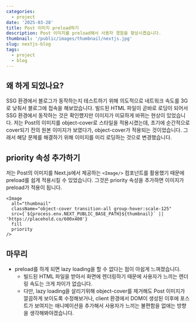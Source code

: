 ```yaml
---
categories:
  - project
date: '2025-03-28'
title: Post 이미지 preload하기
description: Post 이미지를 preload해서 사용자 경험을 향상시켰습니다.
thumbnail: '/public/images/thumbnail/nextjs.jpg'
slug: nextjs-blog
tags:
  - project
  - blog
---
```


## 왜 하게 되었나요?

SSG 환경에서 블로그가 동작하는지 테스트하기 위해 의도적으로 네트워크 속도를 3G로 낮춰서 블로그에 접속을 해보았습니다.
빌드된 HTML 파일이 곧바로 로딩이 되어서 SSG 환경에서 동작하는 것은 확인헀지만 이미지가 미묘하게 바뀌는 현상이 있었습니다.
저는 Post의 이미지를 object-cover로 스타일을 적용시켰는데, 초기에 순간적으로 cover되기 전의 원본 이미지가 보였다가, object-cover가 적용되는 것이었습니다.
그래서 해당 문제를 해결하기 위해 이미지를 미리 로딩하는 것으로 변경했습니다.

## priority 속성 추가하기

저는 Post의 이미지를 Next.js에서 제공하는 `<Image/>` 컴포넌트를 활용했기 때문에 preload를 쉽게 적용시킬 수 있었습니다.
그것은 priority 속성을 추가하면 이미지가 preload가 적용이 됩니다.

```tsx
<Image
  alt="thumbnail"
  className="object-cover transition-all group-hover:scale-125"
  src={`${process.env.NEXT_PUBLIC_BASE_PATH}${thumbnail}` || 'https://placehold.co/600x400'}
  fill
  priority
/>
```

## 마무리

- preload를 하게 되면 lazy loading을 할 수 없다는 점이 아쉽게 느껴졌습니다.
  - 빌드된 HTML 파일을 받아서 화면에 렌더링하기 때문에 사용자가 느끼는 렌더링 속도는 크게 차이가 없습니다.
  - 다만, lazy loading을 살리기위해 object-cover를 제거해도 Post 이미지가 깔끔하게 보이도록 수정해보거나, client 환경에서 DOM이 생성된 이후에 포스트가 보여지는 애니메이션을 추가해서 사용자가 느끼는 불편함을 없애는 방향을 생각해봐야겠습니다.

<br/>
